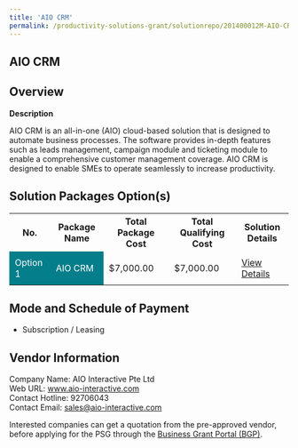 ```yaml
---
title: 'AIO CRM'
permalink: /productivity-solutions-grant/solutionrepo/201400012M-AIO-CRM-G
---
```


## AIO CRM

## Overview

**Description**

AIO CRM is an all-in-one (AIO) cloud-based solution that is designed to automate business processes. The software provides in-depth features such as leads management, campaign module and ticketing module to enable a comprehensive customer management coverage. AIO CRM is designed to enable SMEs to operate seamlessly to increase productivity.

## Solution Packages Option(s)

<table>
<tr>
<th><b>No.</b></th>
<th><b>Package Name</b></th>
<th><b>Total Package Cost</b></th>
<th><b>Total Qualifying Cost</b></th>
<th><b>Solution Details</b></th>
</tr>
<tr>
<td style='padding: 10px; background-color: #037E8A; color: #FFFFFF;'>Option 1</td>
<td style='padding: 10px; background-color: #037E8A; color: #FFFFFF;'>AIO CRM</td>
<td style='padding: 10px;'>$7,000.00</td>
<td style='padding: 10px;'>$7,000.00</td>
<td style='padding: 10px;'><a href='/images/psg/201400012M_20220496_07082025_Desensitised_Annex3_Part1.pdf' target='_blank'>View Details</a></td>
</tr>
</table>

## Mode and Schedule of Payment

 - Subscription / Leasing

## Vendor Information

 Company Name: AIO Interactive Pte Ltd<br>Web URL: www.aio-interactive.com <br>Contact Hotline: 92706043 <br>Contact Email: sales@aio-interactive.com <br>

Interested companies can get a quotation from the pre-approved vendor, before applying for the PSG through the <a href='https://www.businessgrants.gov.sg/' target='_blank' rel='noopener'>Business Grant Portal (BGP)</a>.

<script src="/jquery/resize-tables.js"></script>
